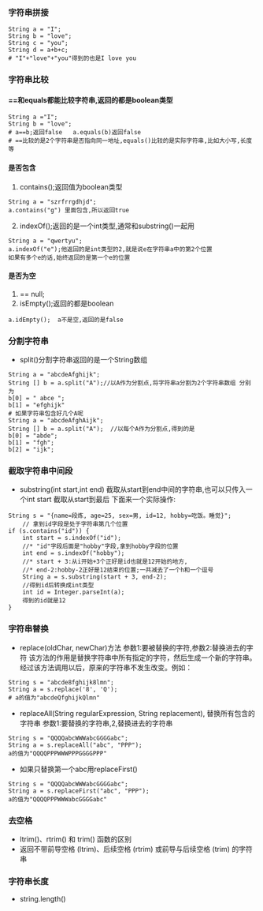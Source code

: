 ### 字符串拼接
```直接用+号:
String a = "I"; 
String b = "love"; 
String c = "you";
String d = a+b+c;
# "I"+"love"+"you"得到的也是I love you
```
### 字符串比较
#### ==和equals都能比较字符串,返回的都是boolean类型
```
String a ="I";
String b = "love";
# a==b;返回false   a.equals(b)返回false  
# ==比较的是2个字符串是否指向同一地址,equals()比较的是实际字符串,比如大小写,长度等
```
#### 是否包含
1. contains();返回值为boolean类型
```
String a = "szrfrrgdhjd";
a.contains("g") 里面包含,所以返回true
```
2. indexOf();返回的是一个int类型,通常和substring()一起用
```
String a = "qwertyu";
a.indexOf("e");他返回的是int类型的2,就是说e在字符串a中的第2个位置
如果有多个e的话,始终返回的是第一个e的位置
```
#### 是否为空
1.  == null;
2.  isEmpty();返回的都是boolean
```String a = "sssss";
a.idEmpty();  a不是空,返回的是false
```
### 分割字符串
* split()分割字符串返回的是一个String数组
```
String a = "abcdeAfghijk";
String [] b = a.split("A");//以A作为分割点,将字符串a分割为2个字符串数组 分别为
b[0] = " abce ";
b[1] = "efghijk"
# 如果字符串包含好几个A呢
String a = "abcdeAfghAijk";
String [] b = a.split("A");  //以每个A作为分割点,得到的是
b[0] = "abde";
b[1] = "fgh";
b[2] = "ijk";
```

### 截取字符串中间段
* substring(int start,int end) 截取从start到end中间的字符串,也可以只传入一个int start 截取从start到最后
下面来一个实际操作:
```
String s = "{name=段炼, age=25, sex=男, id=12, hobby=吃饭。睡觉}";
    // 拿到id字段是处于字符串第几个位置
if (s.contains("id")) {
    int start = s.indexOf("id");
    //* "id"字段后面是"hobby"字段,拿到hobby字段的位置
    int end = s.indexOf("hobby");
    //* start + 3:从i开始+3个正好是id也就是12开始的地方,
    //* end-2:hobby-2正好是12结束的位置;一共减去了一个h和一个逗号
    String a = s.substring(start + 3, end-2);
    //得到id后转换成int类型
    int id = Integer.parseInt(a);
    得到的id就是12
}
```
### 字符串替换
* replace(oldChar, newChar)方法	参数1:要被替换的字符,参数2:替换进去的字符
该方法的作用是替换字符串中所有指定的字符，然后生成一个新的字符串。经过该方法调用以后，原来的字符串不发生改变。例如：
```
String s = "abcde8fghijk8lmn";
String a = s.replace('8', 'Q');
# a的值为"abcdeQfghijkQlmn"
```
* replaceAll(String regularExpression, String replacement),	替换所有包含的字符串
参数1:要替换的字符串,2,替换进去的字符串
```
String s = "QQQQabcWWWabcGGGGabc";
String a = s.replaceAll("abc", "PPP");
a的值为"QQQQPPPWWWPPPGGGGPPP"
```
* 如果只替换第一个abc用replaceFirst()
```
String s = "QQQQabcWWWabcGGGGabc";
String a = s.replaceFirst("abc", "PPP");
a的值为"QQQQPPPWWWabcGGGGabc"
```

### 去空格
* ltrim()、rtrim() 和 trim() 函数的区别 　　
* 返回不带前导空格 (ltrim)、后续空格 (rtrim) 或前导与后续空格 (trim) 的字符串

### 字符串长度
* string.length()